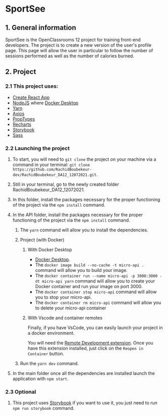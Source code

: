 # SportSee

## 1. General information

SportSee is the OpenClassrooms 12 project for training front-end developers.
The project is to create a new version of the user's profile page.
This page will allow the user in particular to follow the number of sessions performed as well as the number of calories burned.

## 2. Project

### 2.1 This project uses:

-   [Create React App](https://create-react-app.dev)
-   [NodeJS](https://nodejs.org/en/) where [Docker Desktop](https://www.docker.com/products/docker-desktop)
-   [Yarn](https://yarnpkg.com/)
-   [Axios](https://axios-http.com/)
-   [PropTypes](https://fr.reactjs.org/docs/typechecking-with-proptypes.html)
-   [Recharts](https://recharts.org/en-US)
-   [Storybook](https://storybook.js.org/)
-   [Sass](https://sass-lang.com/)

### 2.2 Launching the project

1. To start, you will need to `git clone` the project on your machine via a command in your terminal: `git clone https://github.com/RachidBoubekeur-dev/RachidBoubekeur_DA12_12072021.git`.

2. Still in your terminal, go to the newly created folder RachidBoubekeur_DA12_12072021.

3. In this folder, install the packages necessary for the proper functioning of the project via the `npm install` command.

4. In the API folder, install the packages necessary for the proper functioning of the project via the `npm install` command.

    1. The `yarn` command will allow you to install the dependencies.

    2. Project (with Docker)

        1. With Docker Desktop

            - [Docker Desktop](https://www.docker.com/products/docker-desktop).
            - The `docker image build --no-cache -t micro-api .` command will allow you to build your image.
            - The `docker container run --name micro-api -p 3000:3000 -dt micro-api yarn` command will allow you to create your Docker container and run your image on port 3000.
            - The `docker container stop micro-api` command will allow you to stop your micro-api.
            - The `docker container rm micro-api` command will allow you to delete your micro-api container

        2. With Vscode and container remotes

            Finally, if you have VsCode, you can easily launch your project in a docker environment.

            You will need the [Remote Development extension](https://marketplace.visualstudio.com/items?itemName=ms-vscode-remote.vscode-remote-extensionpack). Once you have this extension installed, just click on the `Reopen in Container` button.

    3. Run the `yarn dev` command.

5. In the main folder once all the dependencies are installed launch the application with `npm start`.

### 2.3 Optional

1. This project uses [Storybook](https://storybook.js.org/) if you want to use it, you just need to run `npm run storybook` command.
